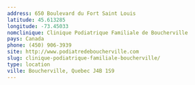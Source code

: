 ```yaml
---
address: 650 Boulevard du Fort Saint Louis
latitude: 45.613285
longitude: -73.45033
nomclinique: Clinique Podiatrique Familiale de Boucherville
pays: Canada
phone: (450) 906-3939
site: http://www.podiatredeboucherville.com
slug: clinique-podiatrique-familiale-boucherville/
type: location
ville: Boucherville, Quebec J4B 1S9
---
```


